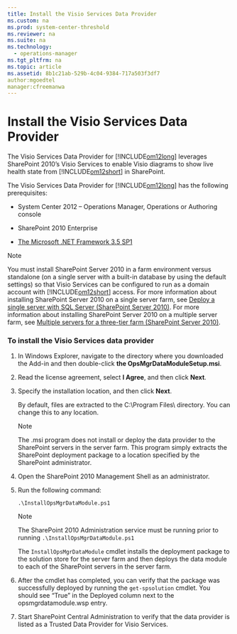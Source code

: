 ```yaml
---
title: Install the Visio Services Data Provider
ms.custom: na
ms.prod: system-center-threshold
ms.reviewer: na
ms.suite: na
ms.technology: 
  - operations-manager
ms.tgt_pltfrm: na
ms.topic: article
ms.assetid: 8b1c21ab-529b-4c04-9384-717a503f3df7
author:mgoedtel
manager:cfreemanwa
---
```

# Install the Visio Services Data Provider
The Visio Services Data Provider for [!INCLUDE[om12long](../../om/manage/includes/om12long_md.md)] leverages SharePoint 2010’s Visio Services to enable Visio diagrams to show live health state from [!INCLUDE[om12short](../../om/manage/includes/om12short_md.md)] in SharePoint.  
  
The Visio Services Data Provider for [!INCLUDE[om12long](../../om/manage/includes/om12long_md.md)] has the following prerequisites:  
  
-   System Center 2012 – Operations Manager, Operations or Authoring console  
  
-   SharePoint 2010 Enterprise  
  
-   [The Microsoft .NET Framework 3.5 SP1](http://go.microsoft.com/fwlink/?LinkID=131605)  
  
> [!NOTE]  
> You must install SharePoint Server 2010 in a farm environment versus standalone \(on a single server with a built\-in database by using the default settings\) so that Visio Services can be configured to run as a domain account with [!INCLUDE[om12short](../../om/manage/includes/om12short_md.md)] access. For more information about installing SharePoint Server 2010 on a single server farm, see [Deploy a single server with SQL Server \(SharePoint Server 2010\)](http://go.microsoft.com/fwlink/?LinkID=102798). For more information about installing SharePoint Server 2010 on a multiple server farm, see [Multiple servers for a three\-tier farm \(SharePoint Server 2010\)](http://go.microsoft.com/fwlink/?LinkID=244297).  
  
### To install the Visio Services data provider  
  
1.  In Windows Explorer, navigate to the directory where you downloaded the Add\-in and then double\-click **the OpsMgrDataModuleSetup.msi**.  
  
2.  Read the license agreement, select **I Agree**, and then click **Next**.  
  
3.  Specify the installation location, and then click **Next**.  
  
    By default, files are extracted to the C:\\Program Files\\ directory. You can change this to any location.  
  
    > [!NOTE]  
    > The .msi program does not install or deploy the data provider to the SharePoint servers in the server farm. This program simply extracts the SharePoint deployment package to a location specified by the SharePoint administrator.  
  
4.  Open the SharePoint 2010 Management Shell as an administrator.  
  
5.  Run the following command:  
  
    ```  
    .\InstallOpsMgrDataModule.ps1  
    ```  
  
    > [!NOTE]  
    > The SharePoint 2010 Administration service must be running prior to running `.\InstallOpsMgrDataModule.ps1`  
  
    The `InstallOpsMgrDataModule` cmdlet installs the deployment package to the solution store for the server farm and then deploys the data module to each of the SharePoint servers in the server farm.  
  
6.  After the cmdlet has completed, you can verify that the package was successfully deployed by running the `get-spsolution` cmdlet. You should see “True” in the Deployed column next to the opsmgrdatamodule.wsp entry.  
  
7.  Start SharePoint Central Administration to verify that the data provider is listed as a Trusted Data Provider for Visio Services.  
  
